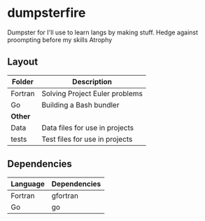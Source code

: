 # dumpsterfire
Dumpster for I'll use to learn langs by making stuff. Hedge against proompting before my skills Atrophy

## Layout
| Folder | Description |
| ------ | ----------- |
| Fortran | Solving Project Euler problems |
| Go | Building a Bash bundler |
| **Other**| |
| Data | Data files for use in projects |
| tests | Test files for use in projects |

## Dependencies
| Language | Dependencies |
| -------- | ------------ |
| Fortran | gfortran |
| Go | go |


<!--
Plans
Rust: language of the future | Websocket Server in Actix
Rust: language of the future | https://youtu.be/MWRPYBoCEaY | good for md->latex
COBOL: Banking | good for CSV parsing i.e record parsing
Ada: Its used to blow people up (Defence/Aerospace)
C/Zig: Embedded | https://news.ycombinator.com/item?id=10869694 for C
???
Scala: JVM -> Data Science
Julia: Data Science
Lua: Embeddable language
-----------------------
Things i need
MD -> Latex: EXAMPLE: https://pandoc.org/try/
RSS/Atom/etc general parser (for blogs)
CSV Parser
Micromouse: https://youtu.be/ZMQbHMgK2rw | single unified bundle of all of Robotics
Visualisations: Lorenz Attractor, Mandelbrot/Julia Set, Conway's Game of Life, Ray Tracing etc
FOR FUN: https://github.com/mame/radiation-hardened-quine
-->